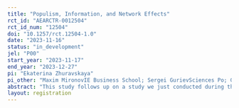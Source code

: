 ```yaml
---
title: "Populism, Information, and Network Effects"
rct_id: "AEARCTR-0012504"
rct_id_num: "12504"
doi: "10.1257/rct.12504-1.0"
date: "2023-11-16"
status: "in_development"
jel: "P00"
start_year: "2023-11-17"
end_year: "2023-12-27"
pi: "Ekaterina Zhuravskaya"
pi_other: "Maxim MironovIE Business School; Sergei GurievSciences Po; Georgy EgorovKellogg School of Management"
abstract: "This study follows up on a study we just conducted during the 1st round of Argentina Presidential Election on October 22, 2023, which was called "Fighting Populist Misinformation with a Leaflet Campaign". The purpose of the present study is twofold. First, given that Javier Milei made it (together with Sergio Massa) to the 2nd round of the election, this gives us a unique opportunity (rarely available in information treatment experiments as such opportunities are usually unique) to replicate the earlier experiment and check whether it replicates. Second, the preliminary data from the first experiment suggest quite strong network effects - which we thought were likely and planned to measure (and preregistered). Given that, we use the 2nd round as an opportunity to more clearly decompose direct effects from indirect (network) effects. We therefore work with the NGO to send leaflets to a subsample of voters who are supporters of the PJ party and who were in "pure control" departments in the previous ones and were therefore unaffected by our earlier work. These leaflets would provide information about Milei's policy proposals and their consequences. We will then use the official election data (precinct ("mesa")-level) to measure both the direct effect of our campaign on treated voters and the voters treated indirectly through informational spillover / network effects, with the exact proposal for measurement in the pre-analysis plan."
layout: registration
---
```


